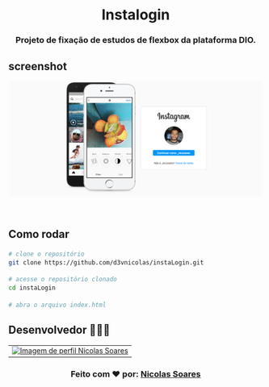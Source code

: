 <h1 align="center">Instalogin</h1>

<h3 align="center"> Projeto de fixação de estudos de flexbox da plataforma DIO. </h3>

## screenshot
<p align="center">
<img src="./img/screenshot.png" width="500">
</p>

<br>

## Como rodar
```bash
# clone o repositório
git clone https://github.com/d3vnicolas/instaLogin.git

# acesse o repositório clonado
cd instaLogin

# abra o arquivo index.html
```

##  Desenvolvedor 👨🏽‍💻

<table align="center">
    <tr>
        <td align="center">
            <a href="https://github.com/d3vnicolas">
                <img src="https://media-exp1.licdn.com/dms/image/C4D03AQFTs-I4ZgLsLw/profile-displayphoto-shrink_200_200/0/1631751270500?e=1644451200&v=beta&t=7uU-qI1uesTSunIOe_FB8OLE6FOgk7R9lqUtJ36ORos" width="150px;" alt="Imagem de perfil Nicolas Soares" />
            </a>
        </td>    
    </tr>
</table>
<h3 align="center">
   Feito com ❤️ por:  <a href="https://www.linkedin.com/in/nicolas-soares-887655220/" target="_blank"> Nicolas Soares </a>
</h3>
